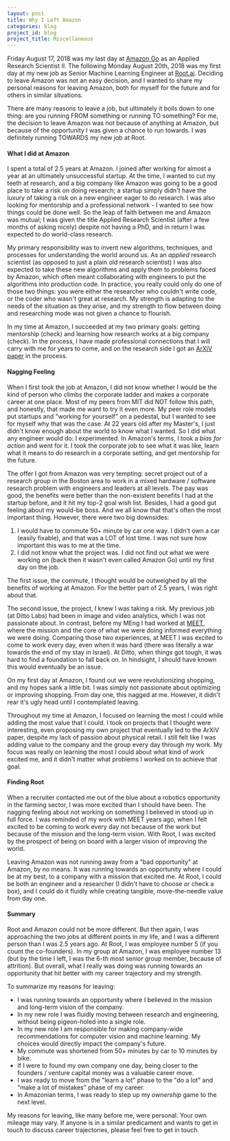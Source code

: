 ```yaml
---
layout: post
title: Why I Left Amazon
categories: blog
project_id: blog
project_title: Miscellaneous
---
```


Friday August 17, 2018 was my last day at [Amazon Go](https://www.amazon.com/b?ie=UTF8&node=16008589011) as an Applied Research Scientist II. The following Monday August 20th, 2018 was my first day at my new job as Senior Machine Learning Engineer at [Root.ai](https://root-ai.com/). Deciding to leave Amazon was not an easy decision, and I wanted to share my personal reasons for leaving Amazon, both for myself for the future and for others in similar situations.

<!-- more -->

There are many reasons to leave a job, but ultimately it boils down to one thing: are you running FROM something or running TO something? For me, the decision to leave Amazon was not because of anything at Amazon, but because of the opportunity I was given a chance to run towards. I was definitely running TOWARDS my new job at Root.

#### What I did at Amazon

I spent a total of 2.5 years at Amazon. I joined after working for almost a year at an ultimately unsuccessful startup. At the time, I wanted to cut my teeth at research, and a big company like Amazon was going to be a good place to take a risk on doing research; a startup simply didn't have the luxury of taking a risk on a new engineer eager to do research. I was also looking for mentorship and a professional network - I wanted to see how things could be done well. So the leap of faith between me and Amazon was mutual; I was given the title Applied Research Scientist (after a few months of asking nicely) despite not having a PhD, and in return I was expected to do world-class research.

My primary responsibility was to invent new algorithms, techniques, and processes for understanding the world around us. As an _applied_ research scientist (as opposed to just a plain old research scientist) I was also expected to take these new algorithms and apply them to problems faced by Amazon, which often meant collaborating with engineers to put the algorithms into production code. In practice, you really could only do one of those two things: you were either the researcher who couldn't write code, or the coder who wasn't great at research. My strength is adapting to the needs of the situation as they arise, and my strength to flow between doing and researching mode was not given a chance to flourish.

In my time at Amazon, I succeeded at my two primary goals: getting mentorship (check) and learning how research works at a big company (check). In the process, I have made professional connections that I will carry with me for years to come, and on the research side I got an [ArXiV paper](https://arxiv.org/abs/1806.05779) in the process.

#### Nagging Feeling

When I first took the job at Amazon, I did not know whether I would be the kind of person who climbs the corporate ladder and makes a corporate career at one place. Most of my peers from MIT did NOT follow this path, and honestly, that made me want to try it even more. My peer role models put startups and "working for yourself" on a pedestal, but I wanted to see for myself why that was the case. At 22 years old after my Master's, I just didn't know enough about the world to know what I wanted. So I did what any engineer would do: I experimented. In Amazon's terms, I took a _bias for action_ and went for it. I took the corporate job to see what it was like, learn what it means to do research in a corporate setting, and get mentorship for the future.

The offer I got from Amazon was very tempting: secret project out of a research group in the Boston area to work in a mixed hardware / software research problem with engineers and leaders at all levels. The pay was good, the benefits were better than the non-existent benefits I had at the startup before, and it hit my top-2 goal wish list. Besides, I had a good gut feeling about my would-be boss. And we all know that that's often the most important thing. However, there were two big downsides:

1. I would have to commute 50+ minute by car one way. I didn't own a car (easily fixable), and that was a LOT of lost time. I was not sure how important this was to me at the time.
2. I did not know what the project was. I did not find out what we were working on (back then it wasn't even called Amazon Go) until my first day on the job.

The first issue, the commute, I thought would be outweighed by all the benefits of working at Amazon. For the better part of 2.5 years, I was right about that. 

The second issue, the project, I knew I was taking a risk. My previous job (at Ditto Labs) had been in image and video analytics, which I was not passionate about. In contrast, before my MEng I had worked at [MEET](http://meet.mit.edu/), where the mission and the core of what we were doing informed everything we were doing. Comparing those two experiences, at MEET I was excited to come to work every day, even when it was hard (there was literally a war towards the end of my stay in Israel). At Ditto, when things got tough, it was hard to find a foundation to fall back on. In hindsight, I should have known this would eventually be an issue. 

On my first day at Amazon, I found out we were revolutionizing shopping, and my hopes sank a little bit. I was simply not passionate about optimizing or improving shopping. From day one, this nagged at me. However, it didn't rear it's ugly head until I contemplated leaving.

Throughout my time at Amazon, I focused on learning the most I could while adding the most value that I could. I took on projects that I thought were interesting, even proposing my own project that eventually led to the ArXiV paper, despite my lack of passion about physical retail. I still felt like I was adding value to the company and the group every day through my work. My focus was really on learning the most I could about what kind of work excited me, and it didn't matter what problems I worked on to achieve that goal.

#### Finding Root

When a recruiter contacted me out of the blue about a robotics opportunity in the farming sector, I was more excited than I should have been. The nagging feeling about not working on something I believed in stood up in full force. I was reminded of my work with MEET years ago, when I felt excited to be coming to work every day not because of the work but because of the mission and the long-term vision. With Root, I was excited by the prospect of being on board with a larger vision of improving the world.

Leaving Amazon was not running away from a "bad opportunity" at Amazon, by no means. It was running towards an opportunity where I could be at my best, to a company with a mission that excited me. At Root, I could be both an engineer and a researcher (I didn't have to choose or check a box), and I could do it fluidly while creating tangible, move-the-needle value from day one.

#### Summary 

Root and Amazon could not be more different. But then again, I was approaching the two jobs at different points in my life, and I was a different person than I was 2.5 years ago. At Root, I was employee number 5 (if you count the co-founders). In my group at Amazon, I was employee number 13 (but by the time I left, I was the 6-th most senior group member, because of attrition). But overall, what I really was doing was running towards an opportunity that hit better with my career trajectory and my strength.

To summarize my reasons for leaving:

* I was running towards an opportunity where I believed in the mission and long-term vision of the company.
* In my new role I was fluidly moving between research and engineering, without being pigeon-holed into a single role.
* In my new role I am responsible for making company-wide recommendations for computer vision and machine learning. My choices would directly impact the company's future.
* My commute was shortened from 50+ minutes by car to 10 minutes by bike.
* If I were to found my own company one day, being closer to the founders / venture capital money was a valuable career move.
* I was ready to move from the "learn a lot" phase to the "do a lot" and "make a lot of mistakes" phase of my career.
* In Amazonian terms, I was ready to step up my _ownership_ game to the next level.

My reasons for leaving, like many before me, were personal. Your own mileage may vary. If anyone is in a similar predicament and wants to get in touch to discuss career trajectories, please feel free to get in touch.
